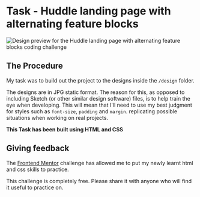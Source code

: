 # Task - Huddle landing page with alternating feature blocks

![Design preview for the Huddle landing page with alternating feature blocks coding challenge](./design/desktop-preview.jpg)

## The Procedure

My task was to build out the project to the designs inside the `/design` folder. 

The designs are in JPG static format. The reason for this, as opposed to including Sketch (or other similar design software) files, is to help train the eye when developing. This will mean that I'll need to use my best judgment for styles such as `font-size`, `padding` and `margin`. replicating possible situations when working on real projects.

**This Task has been built using HTML and CSS**


## Giving feedback

The [Frontend Mentor](https://www.frontendmentor.io) challenge has allowed me to put my newly learnt html and css skills to practice.

This challenge is completely free. Please share it with anyone who will find it useful to practice on.

